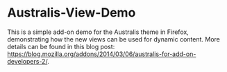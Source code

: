 Australis-View-Demo
===================

This is a simple add-on demo for the Australis theme in Firefox, demonstrating how the new views can be used for dynamic content. More details can be found in this blog post: https://blog.mozilla.org/addons/2014/03/06/australis-for-add-on-developers-2/.

